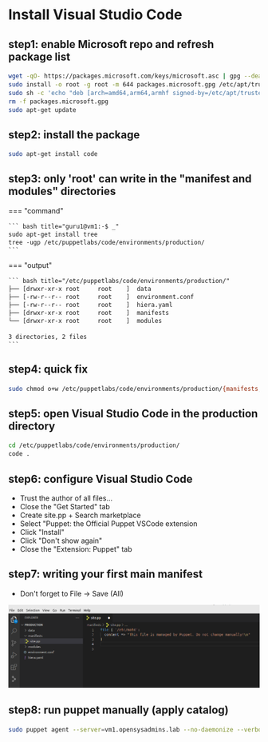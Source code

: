 # Install Visual Studio Code

## step1: enable Microsoft repo and refresh package list
``` bash title="guru1@vm1:-$ _"
wget -qO- https://packages.microsoft.com/keys/microsoft.asc | gpg --dearmor > packages.microsoft.gpg
sudo install -o root -g root -m 644 packages.microsoft.gpg /etc/apt/trusted.gpg.d/
sudo sh -c 'echo "deb [arch=amd64,arm64,armhf signed-by=/etc/apt/trusted.gpg.d/packages.microsoft.gpg] https://packages.microsoft.com/repos/code stable main" > /etc/apt/sources.list.d/vscode.list'
rm -f packages.microsoft.gpg
sudo apt-get update
```

## step2: install the package
``` bash title="guru1@vm1:-$ _"
sudo apt-get install code
```

## step3: only 'root' can write in the "manifest and modules" directories
=== "command"

    ``` bash title="guru1@vm1:-$ _"
    sudo apt-get install tree
    tree -ugp /etc/puppetlabs/code/environments/production/
    ```

=== "output"

    ``` bash title="/etc/puppetlabs/code/environments/production/"
    ├── [drwxr-xr-x root     root    ]  data
    ├── [-rw-r--r-- root     root    ]  environment.conf
    ├── [-rw-r--r-- root     root    ]  hiera.yaml
    ├── [drwxr-xr-x root     root    ]  manifests
    └── [drwxr-xr-x root     root    ]  modules

    3 directories, 2 files
    ```

## step4: quick fix
``` bash title="guru1@vm1:-$ _"
sudo chmod o+w /etc/puppetlabs/code/environments/production/{manifests,modules}
```

## step5: open Visual Studio Code in the production directory
``` bash title="guru1@vm1:-$ _"
cd /etc/puppetlabs/code/environments/production/
code .
```

## step6: configure Visual Studio Code
- Trust the author of all files...
- Close the "Get Started" tab
- Create site.pp + Search marketplace
- Select "Puppet: the Official Puppet VSCode extension
- Click "Install"
- Click "Don't show again"
- Close the "Extension: Puppet" tab

## step7: writing your first main manifest
- Don't forget to File -> Save (All)

<kbd> [![Main manifest](../../assets/images/puppet/hands-on-5/first-manifest.png "Linux Mint 20.X")](../../assets/images/puppet/hands-on-5/first-manifest.png) </kbd>

## step8: run puppet manually (apply catalog)
``` bash title="guru2@vm2:-$ _"
sudo puppet agent --server=vm1.opensysadmins.lab --no-daemonize --verbose --onetime
```